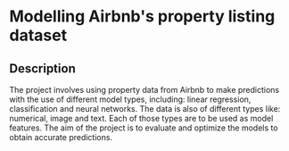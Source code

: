 # Modelling Airbnb's property listing dataset
## Description
The project involves using property data from Airbnb to make predictions with the use of different model types, including: linear regression, classification and neural networks. The data is also of different types like: numerical, image and text. Each of those types are to be used as model features. The aim of the project is to evaluate and optimize the models to obtain accurate predictions. 